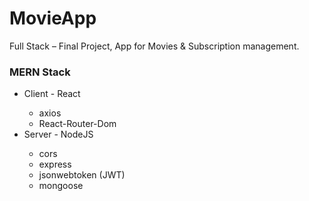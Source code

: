 # MovieApp
Full Stack – Final Project, App for Movies &amp; Subscription management.

<h3>MERN Stack</h3>

<ul>
 <li>Client - React</li>
   <ul>
     <li>axios</li>
     <li>React-Router-Dom</li>
   </ul>
   
 <li>Server - NodeJS</li>
   <ul>
     <li>cors</li>
     <li>express</li>
     <li>jsonwebtoken (JWT)</li>
     <li>mongoose</li>
   </ul>
</ul>


